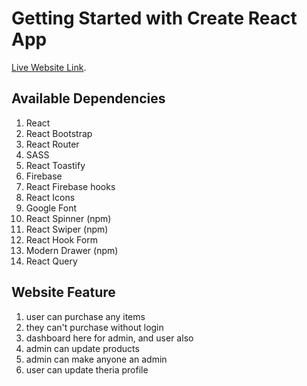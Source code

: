 # Getting Started with Create React App

[Live Website Link](https://assignment12-mern.web.app/).

## Available Dependencies
1. React
2. React Bootstrap
3. React Router
4. SASS
5. React Toastify
6. Firebase
7. React Firebase hooks
8. React Icons
9. Google Font
10. React Spinner (npm)
11. React Swiper (npm)
12. React Hook Form
13. Modern Drawer (npm)
14. React Query

## Website Feature
1. user can purchase any items
2. they can't purchase without login
3. dashboard here for admin, and user also
4. admin can update products
5. admin can make anyone an admin
6. user can update theria profile
